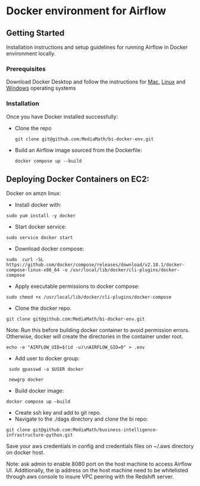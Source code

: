 # Docker environment for Airflow 
<!-- GETTING STARTED -->

## Getting Started

Installation instructions and setup guidelines for running Airflow in Docker environment locally.

### Prerequisites
Download Docker Desktop and follow the instructions for <a href= "https://docs.docker.com/desktop/install/mac-install/">Mac</a>,
<a href= "https://docs.docker.com/desktop/install/linux-install/">Linux</a> and <a href= "https://docs.docker.com/desktop/install/windows-install/">Windows</a> operating systems

### Installation

Once you have Docker installed successfully:

* Clone the repo
   ```
   git clone git@github.com:MediaMath/bi-docker-env.git
   ```
* Build an Airflow image sourced from the Dockerfile:
   ```
   docker compose up --build
   ```

## Deploying Docker Containers on EC2:

Docker on amzn linux:

* Install docker with:
```
sudo yum install -y docker
```
* Start docker service:
```
sudo service docker start
```
* Download docker compose:
```
sudo  curl -SL https://github.com/docker/compose/releases/download/v2.18.1/docker-compose-linux-x86_64 -o /usr/local/lib/docker/cli-plugins/docker-compose
```
* Apply executable permissions to docker compose:
```
sudo chmod +x /usr/local/lib/docker/cli-plugins/docker-compose
```

* Clone the docker repo.
```
git clone git@github.com:MediaMath/bi-docker-env.git
```

Note: Run this before building docker container to avoid permission errors. Otherwise, docker will create the directories in the container under root. 
```
echo -e "AIRFLOW_UID=$(id -u)\nAIRFLOW_GID=0" > .env
```
* Add user to docker group:
```
 sudo gpasswd -a $USER docker

 newgrp docker 
```
* Build docker image:
```
docker compose up —build
```

* Create ssh key and add to git repo.
* Navigate to the ./dags directory and clone the bi repo:
```
git clone git@github.com:MediaMath/business-intelligence-infrastructure-python.git
```


Save your aws credentials in config and credentials files on ~/.aws directory on docker host. 

Note: ask admin to enable 8080 port on the host machine to access Airflow UI. Additionally, the ip address on the host machine need to be whitelisted through aws console to insure VPC peering with the Redshift server. 
   


